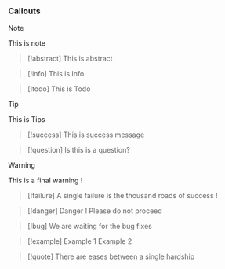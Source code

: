 ### **Callouts**


> [!note]
> This is note
>


> [!abstract]
> This is abstract


> [!info]
> This is Info


> [!todo]
> This is Todo


> [!tip]
> This is Tips
> 


> [!success]
> This is success message


> [!question]
> Is this is a question?


> [!warning]
> This is a final warning !


> [!failure]
> A single failure is the thousand roads of success !


> [!danger]
> Danger ! Please do not proceed 


> [!bug]
>  We are waiting for the bug fixes


> [!example]
> Example 1
> Example 2


> [!quote]
> There are eases between a single hardship
> 

